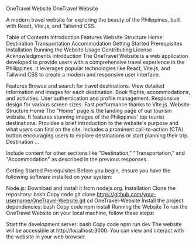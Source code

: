 OneTravel Website
OneTravel Website

A modern travel website for exploring the beauty of the Philippines, built with React, Vite.js, and Tailwind CSS.

Table of Contents
Introduction
Features
Website Structure
Home
Destination
Transportation
Accommodation
Getting Started
Prerequisites
Installation
Running the Website
Usage
Contributing
License
Acknowledgments
Introduction
The OneTravel Website is a web application developed to provide users with a comprehensive travel experience in the Philippines. It leverages popular technologies like React, Vite.js, and Tailwind CSS to create a modern and responsive user interface.

Features
Browse and search for travel destinations.
View detailed information and images for each destination.
Book flights, accommodations, and activities.
User authentication and profile management.
Responsive design for various screen sizes.
Fast performance thanks to Vite.js.
Website Structure
Home
The "Home" page is the landing page of our tourism website.
It features stunning images of the Philippines' top tourist destinations.
Provides a brief introduction to the website's purpose and what users can find on the site.
Includes a prominent call-to-action (CTA) button encouraging users to explore destinations or start planning their trip.
Destination
...

Include content for other sections like "Destination," "Transportation," and "Accommodation" as described in the previous responses.

Getting Started
Prerequisites
Before you begin, ensure you have the following software installed on your system:

Node.js: Download and install it from nodejs.org.
Installation
Clone the repository:
bash
Copy code
git clone https://github.com/your-username/OneTravel-Website.git
cd OneTravel-Website
Install the project dependencies:
bash
Copy code
npm install
Running the Website
To run the OneTravel Website on your local machine, follow these steps:

Start the development server:
bash
Copy code
npm run dev
The website will be accessible at http://localhost:3000. You can view and interact with the website in your web browser.
